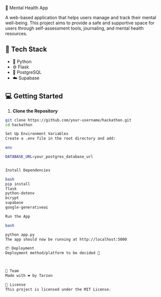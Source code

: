 🧠 Mental Health App

A web-based application that helps users manage and track their mental well-being. This project aims to provide a safe and supportive space for users through self-assessment tools, journaling, and mental health resources.

## 🚀 Tech Stack

- 🐍 Python  
- ⚙️ Flask  
- 🐘 PostgreSQL  
- ☁️ Supabase  

## 💻 Getting Started

1. **Clone the Repository**

```bash
git clone https://github.com/your-username/hackathon.git
cd hackathon

Set Up Environment Variables
Create a .env file in the root directory and add:

env

DATABASE_URL=your_postgres_database_url


Install Dependencies

bash
pip install 
flask
python-dotenv
bcrypt
supabase
google-generativeai

Run the App

bash

python app.py
The app should now be running at http://localhost:5000

📦 Deployment
Deployment method/platform to be decided 🚧



🙌 Team
Made with ❤️ by Tarzon

📃 License
This project is licensed under the MIT License.

